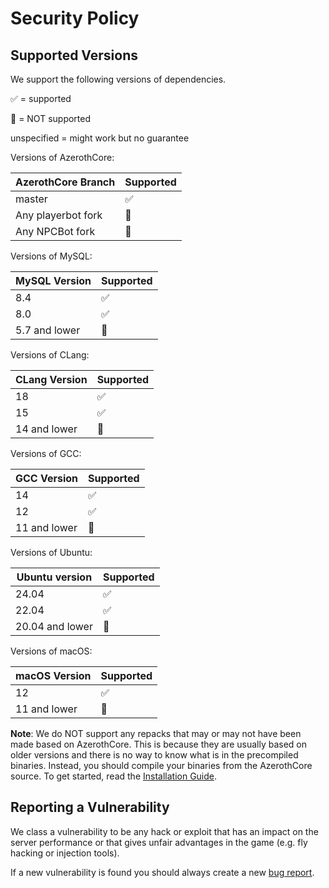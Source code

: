 # Security Policy

## Supported Versions

We support the following versions of dependencies.

:white_check_mark: = supported

:red_circle: = NOT supported

unspecified = might work but no guarantee

Versions of AzerothCore:

| AzerothCore Branch | Supported          |
| ------------------ | ------------------ |
| master             | :white_check_mark: |
| Any playerbot fork | :red_circle:       |
| Any NPCBot fork    | :red_circle:       |

Versions of MySQL:

| MySQL Version | Supported          |
| ------------- | ------------------ |
| 8.4           | :white_check_mark: |
| 8.0           | :white_check_mark: |
| 5.7 and lower | :red_circle:       |

Versions of CLang:

| CLang Version | Supported          |
| ------------- | ------------------ |
| 18            | :white_check_mark: |
| 15            | :white_check_mark: |
| 14 and lower  | :red_circle:       |

Versions of GCC:

| GCC Version  | Supported          |
| ------------ | ------------------ |
| 14           | :white_check_mark: |
| 12           | :white_check_mark: |
| 11 and lower | :red_circle:       |

Versions of Ubuntu:

| Ubuntu version  | Supported          |
| --------------- | ------------------ |
| 24.04           | :white_check_mark: |
| 22.04           | :white_check_mark: |
| 20.04 and lower | :red_circle:       |

Versions of macOS:

| macOS Version | Supported          |
| ------------- | ------------------ |
| 12            | :white_check_mark: |
| 11 and lower  | :red_circle:       |

**Note**: We do NOT support any repacks that may or may not have been made based on AzerothCore. This is because they are usually based on older versions and there is no way to know what is in the precompiled binaries. Instead, you should compile your binaries from the AzerothCore source. To get started, read the [Installation Guide](https://www.azerothcore.org/wiki/installation).

## Reporting a Vulnerability

We class a vulnerability to be any hack or exploit that has an impact on the server performance or that gives unfair advantages in the game (e.g. fly hacking or injection tools).

If a new vulnerability is found you should always create a new [bug report](https://github.com/azerothcore/azerothcore-wotlk/issues/new?assignees=&labels=&projects=&template=bug_report.yml).
